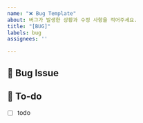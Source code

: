 ```yaml
---
name: "❌ Bug Template"
about: 버그가 발생한 상황과 수정 사항을 적어주세요.
title: "[BUG]"
labels: bug
assignees: ''

---
```


## 🐞 Bug Issue
<!-- 버그 관련 이슈에 대해 설명해주세요. -->

## 🌿  To-do
<!-- 수정할 사항을 적어주세요. -->
- [ ] todo
